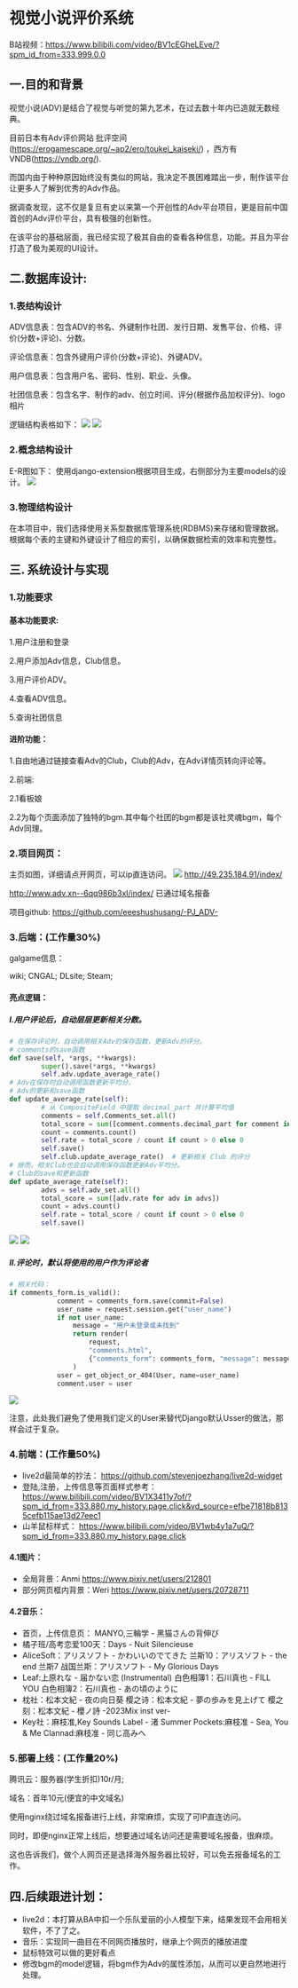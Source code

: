 # 视觉小说评价系统
B站视频：https://www.bilibili.com/video/BV1cEGheLEve/?spm_id_from=333.999.0.0
## 一.目的和背景
视觉小说(ADV)是结合了视觉与听觉的第九艺术，在过去数十年内已造就无数经典。

目前日本有Adv评价网站 批评空间(https://erogamescape.org/~ap2/ero/toukei_kaiseki/) ，西方有VNDB(https://vndb.org/). 

而国内由于种种原因始终没有类似的网站，我决定不畏困难踏出一步，制作该平台让更多人了解到优秀的Adv作品。

据调查发现，这不仅是复旦有史以来第一个开创性的Adv平台项目，更是目前中国首创的Adv评价平台，具有极强的创新性。

在该平台的基础层面，我已经实现了极其自由的查看各种信息，功能。并且为平台打造了极为美观的UI设计。
## 二.数据库设计:
### 1.表结构设计
ADV信息表：包含ADV的书名、外键制作社团、发行日期、发售平台、价格、评价(分数+评论)、分数。

评论信息表：包含外键用户评价(分数+评论)、外键ADV。

用户信息表：包含用户名、密码、性别、职业、头像。

社团信息表：包含名字、制作的adv、创立时间、评分(根据作品加权评分)、logo相片

逻辑结构表格如下：
![](12.png)
![](13.png)
### 2.概念结构设计
E-R图如下：
使用django-extension根据项目生成，右侧部分为主要models的设计。
![](adv.png)

### 3.物理结构设计
在本项目中，我们选择使用关系型数据库管理系统(RDBMS)来存储和管理数据。根据每个表的主键和外键设计了相应的索引，以确保数据检索的效率和完整性。

## 三. 系统设计与实现
### 1.功能要求
#### 基本功能要求:
1.用户注册和登录

2.用户添加Adv信息，Club信息。

3.用户评价ADV。

4.查看ADV信息。

5.查询社团信息
#### 进阶功能：
1.自由地通过链接查看Adv的Club，Club的Adv，在Adv详情页转向评论等。

2.前端:
    
2.1看板娘
    
2.2为每个页面添加了独特的bgm.其中每个社团的bgm都是该社灵魂bgm，每个Adv同理。

### 2.项目网页：
主页如图，详细请点开网页，可以ip直连访问。
![](index.png)
http://49.235.184.91/index/

http://www.adv.xn--6qq986b3xl/index/
已通过域名报备

项目github:
https://github.com/eeeshushusang/-PJ_ADV-

### 3.后端：(工作量30%)
galgame信息：

wiki; CNGAL; DLsite; Steam;

#### 亮点逻辑：
##### Ⅰ.用户评论后，自动层层更新相关分数。
```python
# 在保存评论时，自动调用相关Adv的保存函数，更新Adv的评分。
# comments的save函数
def save(self, *args, **kwargs):
        super().save(*args, **kwargs)
        self.adv.update_average_rate()
# Adv在保存时自动调用函数更新平均分。
# Adv的更新和save函数
def update_average_rate(self):
        # 从 CompositeField 中提取 decimal_part 并计算平均值
        comments = self.Comments_set.all()
        total_score = sum([comment.comments.decimal_part for comment in comments])
        count = comments.count()
        self.rate = total_score / count if count > 0 else 0
        self.save()
        self.club.update_average_rate()  # 更新相关 Club 的评分
# 继而，相关Club也会自动调用保存函数更新Adv平均分。
# Club的save和更新函数
def update_average_rate(self):
        advs = self.adv_set.all()
        total_score = sum([adv.rate for adv in advs])
        count = advs.count()
        self.rate = total_score / count if count > 0 else 0
        self.save()
```
![](枕.png)
![](Club.png)
#####  Ⅱ.评论时，默认将使用的用户作为评论者
```python
# 相关代码：
if comments_form.is_valid():
            comment = comments_form.save(commit=False)
            user_name = request.session.get("user_name")
            if not user_name:
                message = "用户未登录或未找到"
                return render(
                    request,
                    "comments.html",
                    {"comments_form": comments_form, "message": message},
                )
            user = get_object_or_404(User, name=user_name)
            comment.user = user
```
![](Comments.png)

注意，此处我们避免了使用我们定义的User来替代Django默认Usser的做法，那样会过于复杂。

### 4.前端：(工作量50%)
- live2d最简单的抄法：
https://github.com/stevenjoezhang/live2d-widget
- 登陆,注册，上传信息等页面样式参考：
https://www.bilibili.com/video/BV1X3411y7of/?spm_id_from=333.880.my_history.page.click&vd_source=efbe71818b8135cefb115ae13d27eec1
- 山羊鼠标样式：
https://www.bilibili.com/video/BV1wb4y1a7uQ/?spm_id_from=333.880.my_history.page.click

#### 4.1图片：
-    全局背景：Anmi https://www.pixiv.net/users/212801
-    部分网页框内背景：Weri https://www.pixiv.net/users/20728711

#### 4.2音乐：
-    首页，上传信息页： MANYO,三輪学 - 黑猫さんの背伸び
-    橘子班/高考恋爱100天：Days - Nuit Silencieuse    
-    AliceSoft：アリスソフト - かわいいのでてきた
       兰斯10：アリスソフト - the end
       兰斯7 战国兰斯：アリスソフト - My Glorious Days
-    Leaf:上原れな - 届かない恋 (Instrumental)
        白色相簿1：石川真也 - FILL YOU
        白色相簿2：石川真也 - あの頃のように
-    枕社：松本文紀 - 夜の向日葵
        樱之诗：松本文紀 - 夢の歩みを見上げて
        樱之刻：松本文紀 - 櫻ノ詩 -2023Mix inst ver-
-    Key社：麻枝准,Key Sounds Label - 渚
        Summer Pockets:麻枝准 - Sea, You & Me
        Clannad:麻枝准 - 同じ高みへ

### 5.部署上线：(工作量20%)   
腾讯云：服务器(学生折扣)10r/月;

域名：首年10元(便宜的中文域名)

使用nginx绕过域名报备进行上线，非常麻烦，实现了可IP直连访问。

同时，即便nginx正常上线后，想要通过域名访问还是需要域名报备，很麻烦。

这也告诉我们，做个人网页还是选择海外服务器比较好，可以免去报备域名的工作。

## 四.后续跟进计划：
- live2d：本打算从BA中扣一个乐队爱丽的小人模型下来，结果发现不会用相关软件，不了了之。
- 音乐：实现同一曲目在不同网页播放时，继承上个网页的播放进度
- 鼠标特效可以做的更好看点
- 修改bgm的model逻辑，将bgm作为Adv的属性添加，从而可以更自然地进行处理。
